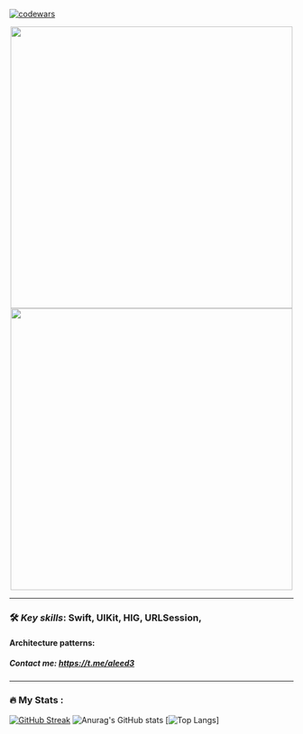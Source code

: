 [![codewars](https://www.codewars.com/users/aleed12/badges/small)](https://www.codewars.com/users/aleed12) 

<div id="header" align="center">

  <img src="https://media.giphy.com/media/fVPR3NSqLjVQFEPmP8/giphy.gif" width="500"/>
</div>

<div id="header" align="center">
  <img src="https://media.giphy.com/media/cPyiJw5NsCXhhRELdf/giphy.gif" width="500"/>
</div>

***

### :hammer_and_wrench: _Key skills_: Swift, UIKit, HIG, URLSession,
#### Architecture patterns: 
##### Contact me: https://t.me/aleed3
---

### :fire: My Stats :
[![GitHub Streak](http://github-readme-streak-stats.herokuapp.com?user=aleed4&theme=dark&locale=ru)](https://git.io/streak-stats)
![Anurag's GitHub stats](https://github-readme-stats.vercel.app/api?username=aleed4&show_icons=true&theme=dark)
[![Top Langs](https://github-readme-stats.vercel.app/api/top-langs/?username=aleed4&layout=compact&theme=dark)]

